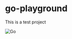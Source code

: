 # go-playground
This is a test project

![Go](https://github.com/curiouscat2018/go-playground/workflows/Go/badge.svg?branch=master)
